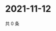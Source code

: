 # 2021-11-12

共 0 条

<!-- BEGIN WEIBO -->
<!-- 最后更新时间 Fri Nov 12 2021 07:00:41 GMT+0800 (China Standard Time) -->

<!-- END WEIBO -->
